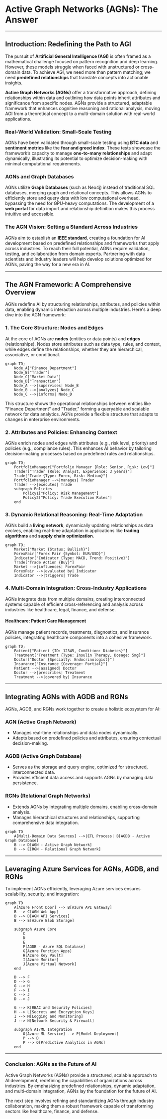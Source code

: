 
# **Active Graph Networks (AGNs): The Answer**

---

## **Introduction: Redefining the Path to AGI**

The pursuit of **Artificial General Intelligence (AGI)** is often framed as a mathematical challenge focused on pattern recognition and deep learning. However, these models struggle when faced with unstructured or cross-domain data. To achieve AGI, we need more than pattern matching; we need **predefined relationships** that translate concepts into actionable insights.

**Active Graph Networks (AGNs)** offer a transformative approach, defining relationships within data and outlining how data points inherit attributes and significance from specific nodes. AGNs provide a structured, adaptable framework that enhances cognitive reasoning and rational analysis, moving AGI from a theoretical concept to a multi-domain solution with real-world applications.

### **Real-World Validation: Small-Scale Testing**

AGNs have been validated through small-scale testing using **BTC data** and **sentiment metrics** like the **fear and greed index**. These tests showcase the framework’s capacity to manage **one-to-many relationships** and adapt dynamically, illustrating its potential to optimize decision-making with minimal computational requirements.

### **AGNs and Graph Databases**

AGNs utilize **Graph Databases** (such as Neo4j) instead of traditional SQL databases, merging graph and relational concepts. This allows AGNs to efficiently store and query data with low computational overhead, bypassing the need for GPU-heavy computations. The development of a **web portal** for data import and relationship definition makes this process intuitive and accessible.

### **The AGN Vision: Setting a Standard Across Industries**

AGNs aim to establish an **IEEE standard**, creating a foundation for AI development based on predefined relationships and frameworks that apply across industries. To reach their full potential, AGNs require validation, testing, and collaboration from domain experts. Partnering with data scientists and industry leaders will help develop solutions optimized for AGNs, paving the way for a new era in AI.

---

## **The AGN Framework: A Comprehensive Overview**

AGNs redefine AI by structuring relationships, attributes, and policies within data, enabling dynamic interaction across multiple industries. Here's a deep dive into the AGN framework:

### **1. The Core Structure: Nodes and Edges**

At the core of AGNs are **nodes** (entities or data points) and **edges** (relationships). Nodes store attributes such as data type, rules, and context, while edges define the relationships, whether they are hierarchical, associative, or conditional.

```mermaid
graph TD;
    Node_A["Finance Department"]
    Node_B["Trader"]
    Node_C["Market Data"]
    Node_D["Transaction"]
    Node_A -->|supervises| Node_B
    Node_B -->|analyzes| Node_C
    Node_C -->|informs| Node_D
```

This structure shows the operational relationships between entities like "Finance Department" and "Trader," forming a queryable and scalable network for data analytics. AGNs provide a flexible structure that adapts to changes in enterprise environments.

### **2. Attributes and Policies: Enhancing Context**

AGNs enrich nodes and edges with attributes (e.g., risk level, priority) and policies (e.g., compliance rules). This enhances AI behavior by tailoring decision-making processes based on predefined rules and relationships.

```mermaid
graph TD;
    PortfolioManager["Portfolio Manager {Role: Senior, Risk: Low}"]
    Trader["Trader {Role: Analyst, Experience: 3 years}"]
    Trade["Trade {Type: Forex, Risk: Medium}"]
    PortfolioManager -->|manages| Trader
    Trader -->|executes| Trade
    subgraph Policies
        Policy1["Policy: Risk Management"]
        Policy2["Policy: Trade Execution Rules"]
    end
```

### **3. Dynamic Relational Reasoning: Real-Time Adaptation**

AGNs build a **living network**, dynamically updating relationships as data evolves, enabling real-time adaptation in applications like **trading algorithms** and **supply chain optimization**.

```mermaid
graph TD;
    Market["Market {Status: Bullish}"]
    ForexPair["Forex Pair {Symbol: EUR/USD}"]
    Indicator["Indicator {Type: MACD, Trend: Positive}"]
    Trade["Trade Action {Buy}"]
    Market -->|influences| ForexPair
    ForexPair -->|evaluated by| Indicator
    Indicator -->|triggers| Trade
```

### **4. Multi-Domain Integration: Cross-Industry Applications**

AGNs integrate data from multiple domains, creating interconnected systems capable of efficient cross-referencing and analysis across industries like healthcare, legal, finance, and defense.

#### **Healthcare: Patient Care Management**

AGNs manage patient records, treatments, diagnostics, and insurance policies, integrating healthcare components into a cohesive framework.

```mermaid
graph TD;
    Patient["Patient {ID: 12345, Condition: Diabetes}"]
    Treatment["Treatment {Type: Insulin Therapy, Dosage: 5mg}"]
    Doctor["Doctor {Specialty: Endocrinologist}"]
    Insurance["Insurance {Coverage: Partial}"]
    Patient -->|assigned| Doctor
    Doctor -->|prescribes| Treatment
    Treatment -->|covered by| Insurance
```

---

## **Integrating AGNs with AGDB and RGNs**

AGNs, AGDB, and RGNs work together to create a holistic ecosystem for AI:

### **AGN (Active Graph Network)**
   - Manages real-time relationships and data nodes dynamically.
   - Adapts based on predefined policies and attributes, ensuring contextual decision-making.

### **AGDB (Active Graph Database)**
   - Serves as the storage and query engine, optimized for structured, interconnected data.
   - Provides efficient data access and supports AGNs by managing data persistence.

### **RGNs (Relational Graph Networks)**
   - Extends AGNs by integrating multiple domains, enabling cross-domain analysis.
   - Manages hierarchical structures and relationships, supporting comprehensive data integration.

```mermaid
graph TD
    A[Multi-Domain Data Sources] -->|ETL Process| B[AGDB - Active Graph Database]
    B --> D[AGN - Active Graph Network]
    D --> E[RGN - Relational Graph Network]
```

---

## **Leveraging Azure Services for AGNs, AGDB, and RGNs**

To implement AGNs efficiently, leveraging Azure services ensures scalability, security, and integration:

```mermaid
graph TD
    A[Azure Front Door] --> B[Azure API Gateway]
    B --> C[AGN Web App]
    B --> D[AGN API Services]
    B --> E[Azure Blob Storage]

    subgraph Azure Core
        C
        D
        E
        F[AGDB - Azure SQL Database]
        G[Azure Function Apps]
        H[Azure Key Vault]
        I[Azure Monitor]
        J[Azure Virtual Network]
    end

    D --> F
    D --> G
    G --> H
    F --> I
    C --> J
    D --> J

    G --> K[RBAC and Security Policies]
    H --> L[Secrets and Encryption Keys]
    I --> M[Logging and Monitoring]
    J --> N[Network Security & Firewall]
    
    subgraph AI/ML Integration
        O[Azure ML Service] --> P[Model Deployment]
        P --> D
        P --> Q[Predictive Analytics in AGNs]
    end
```

---

### **Conclusion: AGNs as the Future of AI**

Active Graph Networks (AGNs) provide a structured, scalable approach to AI development, redefining the capabilities of organizations across industries. By emphasizing predefined relationships, dynamic adaptation, and multi-domain integration, AGNs lay the foundation for the future of AI.

The next step involves refining and standardizing AGNs through industry collaboration, making them a robust framework capable of transforming sectors like healthcare, finance, and defense.

